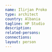 ```yaml
---
name: Ilirjan Proko
type: architect
country: Albania
tagline: HP Studio
description:
related-persons:
connections:
layout: person
---
```

